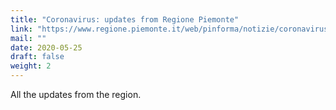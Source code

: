 ```yaml
---
title: "Coronavirus: updates from Regione Piemonte"
link: "https://www.regione.piemonte.it/web/pinforma/notizie/coronavirus-gli-aggiornamenti-dalla-regione-piemonte"
mail: ""
date: 2020-05-25
draft: false
weight: 2
---
```


All the updates from the region.
